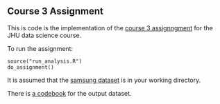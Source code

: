 ## Course 3 Assignment

This is code is the implementation of the [course 3 assignngment](https://www.coursera.org/learn/data-cleaning/peer/FIZtT/getting-and-cleaning-data-course-project) for the JHU data science course. 

To run the assignment:

```
source("run_analysis.R")
do_assignment()
```

It is assumed that the [samsung dataset](https://d396qusza40orc.cloudfront.net/getdata%2Fprojectfiles%2FUCI%20HAR%20Dataset.zip) is in your working directory.

There is [a codebook](https://github.com/gabzprime/c3assignment/blob/master/codebook.md) for the output dataset.